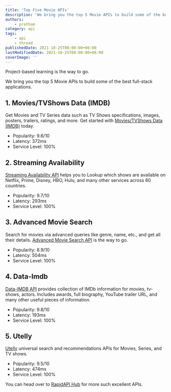 ```yaml
---
title: 'Top Five Movie APIs'
description: 'We bring you the top 5 Movie APIs to build some of the best full-stack applications.'
authors:
    - pratham
category: api
tags:
    - api
    - thread
publishedDate: 2021-10-25T08:00:00+08:00
lastModifiedDate: 2021-10-25T08:00:00+08:00
coverImage: ''
---
```


<Lead>
  Project-based learning is the way to go.

We bring you the top 5 Movie APIs to build some of the best full-stack applications.

</Lead>

## 1. Movies/TVShows Data (IMDB)

Get Movies and TV Series data such as TV Shows specifications, images, posters, trailers, ratings, and more. Get started with [Movies/TVShows Data (IMDB)](https://rapidapi.com/amrelrafie/api/movies-tvshows-data-imdb/?utm_source=RapidAPI.com/guides&utm_medium=DevRel&utm_campaign=DevRel) today.

-   Popularity: 9.6/10
-   Latency: 372ms
-   Service Level: 100%

## 2. Streaming Availability

[Streaming Availability API](https://rapidapi.com/movie-of-the-night-movie-of-the-night-default/api/streaming-availability/?utm_source=RapidAPI.com/guides&utm_medium=DevRel&utm_campaign=DevRel) helps you to Lookup which shows are available on Netflix, Prime, Disney, HBO, Hulu, and many other services across 60 countries.

-   Popularity: 9.7/10
-   Latency: 293ms
-   Service Level: 100%

## 3. Advanced Movie Search

Search for movies via advanced queries like genre, name, etc., and get all their details. [Advanced Movie Search API](https://rapidapi.com/jakash1997/api/advanced-movie-search/?utm_source=RapidAPI.com/guides&utm_medium=DevRel&utm_campaign=DevRel) is the way to go.

-   Popularity: 8.9/10
-   Latency: 504ms
-   Service Level: 100%

## 4. Data-Imdb

[Data-IMDB API](https://rapidapi.com/SAdrian/api/data-imdb1/?utm_source=RapidAPI.com/guides&utm_medium=DevRel&utm_campaign=DevRel) provides collection of IMDb information for movies, tv-shows, actors. Includes awards, full biography, YouTube trailer URL, and many other useful pieces of information.

-   Popularity: 9.8/10
-   Latency: 193ms
-   Service Level: 100%

## 5. Utelly

[Utelly](https://rapidapi.com/utelly/api/utelly/?utm_source=RapidAPI.com/guides&utm_medium=DevRel&utm_campaign=DevRel) universal search and recommendations APIs for Movies, Series, and TV shows.

-   Popularity: 9.5/10
-   Latency: 474ms
-   Service Level: 100%

You can head over to [RapidAPI Hub](https://rapidapi.com/?utm_source=RapidAPI.com/guides&utm_medium=DevRel&utm_campaign=DevRel) for more such excellent APIs.
